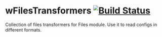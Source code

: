 # wFilesTransformers [![Build Status](https://travis-ci.org/Wandalen/wFilesTransformers.svg?branch=master)](https://travis-ci.org/Wandalen/wFilesTransformers)

Collection of files transformers for Files module. Use it to read configs in different formats. 





















